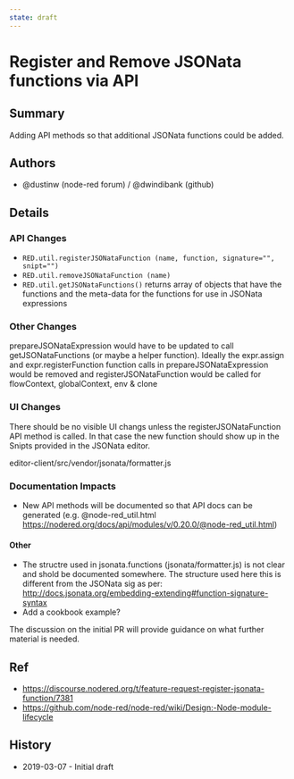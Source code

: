 ```yaml
---
state: draft
---
```


# Register and Remove JSONata functions via API

## Summary

Adding API methods so that additional JSONata functions could be added. 

## Authors

 - @dustinw (node-red forum) / @dwindibank (github)

## Details

### API Changes ###

* `RED.util.registerJSONataFunction (name, function, signature="", snipt="")`
* `RED.util.removeJSONataFunction (name)`
* `RED.util.getJSONataFunctions()`  returns array of objects that have the functions and the meta-data for the functions for use in JSONata expressions

### Other Changes ###

prepareJSONataExpression would have to be updated to call getJSONataFunctions (or maybe a helper function). Ideally the expr.assign and expr.registerFunction function calls in prepareJSONataExpression would be removed and registerJSONataFunction would be called for flowContext, globalContext, env & clone

### UI Changes ###
There should be no visible UI changs unless the registerJSONataFunction API method is called. In that case the new function should show up in the Snipts provided in the JSONata editor. 

editor-client/src/vendor/jsonata/formatter.js

### Documentation Impacts ### 

* New API methods will be documented so that API docs can be generated (e.g. @node-red_util.html https://nodered.org/docs/api/modules/v/0.20.0/@node-red_util.html)

#### Other ####

* The structre used in jsonata.functions (jsonata/formatter.js) is not clear and shold be documented somewhere. The structure used here this is different from the JSONata sig as per: http://docs.jsonata.org/embedding-extending#function-signature-syntax
* Add a cookbook example?

The discussion on the initial PR will provide guidance on what further material
is needed.

## Ref

- https://discourse.nodered.org/t/feature-request-register-jsonata-function/7381
- https://github.com/node-red/node-red/wiki/Design:-Node-module-lifecycle

## History

- 2019-03-07 - Initial draft
